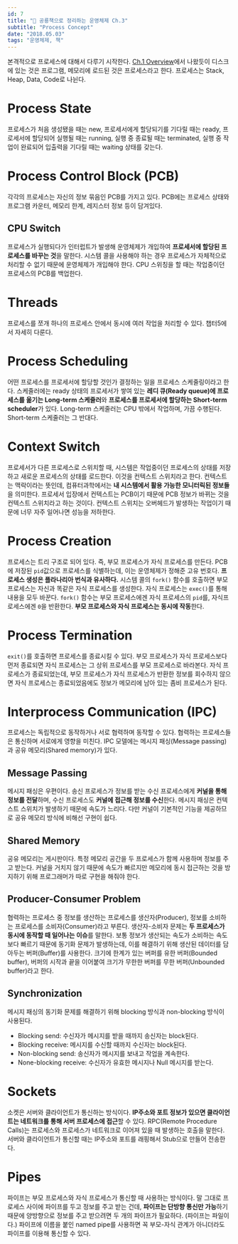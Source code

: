 ```yaml
---
id: 7
title: "🦕 공룡책으로 정리하는 운영체제 Ch.3"
subtitle: "Process Concept"
date: "2018.05.03"
tags: "운영체제, 책"
---
```


본격적으로 프로세스에 대해서 다루기 시작한다. [Ch.1 Overview](https://parksb.github.io/article/5.html)에서 나왔듯이 디스크에 있는 것은 프로그램, 메모리에 로드된 것은 프로세스라고 한다. 프로세스는 Stack, Heap, Data, Code로 나뉜다.

# Process State

프로세스가 처음 생성됐을 때는 new, 프로세서에게 할당되기를 기다릴 때는 ready, 프로세서에 할당되어 실행될 때는 running, 실행 중 종료될 때는 terminated, 실행 중 작업이 완료되어 입출력을 기다릴 때는 waiting 상태를 갖는다.

# Process Control Block (PCB)

각각의 프로세스는 자신의 정보 묶음인 PCB를 가지고 있다. PCB에는 프로세스 상태와 프로그램 카운터, 메모리 한계, 레지스터 정보 등이 담겨있다.

## CPU Switch

프로세스가 실행되다가 인터럽트가 발생해 운영체제가 개입하여 **프로세서에 할당된 프로세스를 바꾸는 것**을 말한다. 시스템 콜을 사용해야 하는 경우 프로세스가 자체적으로 처리할 수 없기 때문에 운영체제가 개입해야 한다. CPU 스위칭을 할 때는 작업중이던 프로세스의 PCB를 백업한다.

# Threads

프로세스를 쪼개 하나의 프로세스 안에서 동시에 여러 작업을 처리할 수 있다. 챕터5에서 자세히 다룬다.

# Process Scheduling

어떤 프로세스를 프로세서에 할당할 것인가 결정하는 일을 프로세스 스케줄링이라고 한다. 스케줄러에는 ready 상태의 프로세서가 쌓여 있는 **레디 큐(Ready queue)에 프로세스를 옮기는 Long-term 스케줄러**와 **프로세스를 프로세서에 할당하는 Short-term scheduler**가 있다. Long-term 스케줄러는 CPU 밖에서 작업하며, 가끔 수행된다. Short-term 스케줄러는 그 반대다.

# Context Switch

프로세서가 다른 프로세스로 스위치할 때, 시스템은 작업중이던 프로세스의 상태를 저장하고 새로운 프로세스의 상태를 로드한다. 이것을 컨텍스트 스위치라고 한다. 컨텍스트는 맥락이라는 뜻인데, 컴퓨터과학에서는 **내 시스템에서 활용 가능한 모니터릭된 정보들**을 의미한다. 프로세서 입장에서 컨텍스트는 PCB이기 때문에 PCB 정보가 바뀌는 것을 컨텍스트 스위치라고 하는 것이다. 컨텍스트 스위치는 오버헤드가 발생하는 작업이기 때문에 너무 자주 일어나면 성능을 저하한다.

# Process Creation

프로세스는 트리 구조로 되어 있다. 즉, 부모 프로세스가 자식 프로세스를 만든다. PCB에 저장된 `pid`값으로 프로세스를 식별하는데, 이는 운영체제가 정해준 고유 번호다. **프로세스 생성은 플라나리아 번식과 유사하다.** 시스템 콜의 `fork()` 함수를 호출하면 부모 프로세스는 자신과 똑같은 자식 프로세스를 생성한다. 자식 프로세스는 `exec()`를 통해 내용을 모두 바꾼다. `fork()` 함수는 부모 프로세스에겐 자식 프로세스의 `pid`를, 자식프로세스에겐 `0`을 반환한다. **부모 프로세스와 자식 프로세스는 동시에 작동**한다.

# Process Termination

`exit()`를 호출하면 프로세스를 종료시킬 수 있다. 부모 프로세스가 자식 프로세스보다 먼저 종료되면 자식 프로세스는 그 상위 프로세스를 부모 프로세스로 바라본다. 자식 프로세스가 종료되었는데, 부모 프로세스가 자식 프로세스가 반환한 정보를 회수하지 않으면 자식 프로세스는 종료되었음에도 정보가 메모리에 남아 있는 좀비 프로세스가 된다.

# Interprocess Communication (IPC)

프로세스는 독립적으로 동작하거나 서로 협력하며 동작할 수 있다. 협력하는 프로세스들은 통신하며 서로에게 영향을 미친다. IPC 모델에는 메시지 패싱(Message passing)과 공유 메모리(Shared memory)가 있다.

## Message Passing

메시지 패싱은 우편이다. 송신 프로세스가 정보를 받는 수신 프로세스에게 **커널을 통해 정보를 전달**하며, 수신 프로세스도 **커널에 접근해 정보를 수신**한다. 메시지 패싱은 컨텍스트 스위치가 발생하기 때문에 속도가 느리다. 다만 커널이 기본적인 기능을 제공하므로 공유 메모리 방식에 비해선 구현이 쉽다.

## Shared Memory

공유 메모리는 게시판이다. 특정 메모리 공간을 두 프로세스가 함께 사용하며 정보를 주고 받는다. 커널을 거치지 않기 때문에 속도가 빠르지만 메모리에 동시 접근하는 것을 방지하기 위해 프로그래머가 따로 구현을 해줘야 한다.

## Producer-Consumer Problem

협력하는 프로세스 중 정보를 생산하는 프로세스를 생산자(Producer), 정보를 소비하는 프로세스를 소비자(Consumer)라고 부른다. 생산자-소비자 문제는 **두 프로세스가 동시에 동작할 때 일어나는 이슈**를 말한다. 보통 정보가 생산되는 속도가 소비하는 속도보다 빠르기 때문에 동기화 문제가 발생하는데, 이를 해결하기 위해 생산된 데이터를 담아두는 버퍼(Buffer)를 사용한다. 크기에 한계가 있는 버퍼를 유한 버퍼(Bounded buffer), 버퍼의 시작과 끝을 이어붙여 크기가 무한한 버퍼를 무한 버퍼(Unbounded buffer)라고 한다.

## Synchronization

메시지 패싱의 동기화 문제를 해결하기 위해 blocking 방식과 non-blocking 방식이 사용된다.

* Blocking send: 수신자가 메시지를 받을 때까지 송신자는 block된다.
* Blocking receive: 메시지를 수신할 때까지 수신자는 block된다.
* Non-blocking send: 송신자가 메시지를 보내고 작업을 계속한다.
* None-blocking receive: 수신자가 유효한 메시지나 Null 메시지를 받는다.

# Sockets

소켓은 서버와 클라이언트가 통신하는 방식이다. **IP주소와 포트 정보가 있으면 클라이언트는 네트워크를 통해 서버 프로세스에 접근**할 수 있다. RPC(Remote Procedure Calls)는 프로세스와 프로세스가 네트워크로 이어져 있을 때 발생하는 호출을 말한다. 서버와 클라이언트가 통신할 때는 IP주소와 포트를 래핑해서 Stub으로 만들어 전송한다.

# Pipes

파이프는 부모 프로세스와 자식 프로세스가 통신할 때 사용하는 방식이다. 말 그대로 프로세스 사이에 파이프를 두고 정보를 주고 받는 건데, **파이프는 단방향 통신만 가능**하기 때문에 양방향으로 정보를 주고 받으려면 두 개의 파이프가 필요하다. (파이프는 파일이다.) 파이프에 이름을 붙인 named pipe를 사용하면 꼭 부모-자식 관계가 아니더라도 파이프를 이용해 통신할 수 있다.